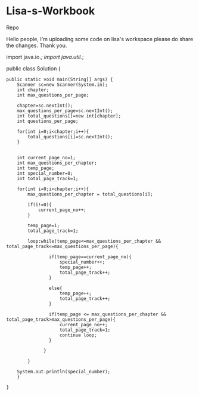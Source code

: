 # Lisa-s-Workbook
Repo

Hello people,
I'm uploading some code on lisa's workspace please do share the changes.
Thank you.

import java.io.*;
import java.util.*;

public class Solution {

    public static void main(String[] args) {
        Scanner sc=new Scanner(System.in);
        int chapter;
        int max_questions_per_page;
        
        chapter=sc.nextInt();
        max_questions_per_page=sc.nextInt();
        int total_questions[]=new int[chapter];
        int questions_per_page;
        
        for(int i=0;i<chapter;i++){
            total_questions[i]=sc.nextInt();
        }
        
        
        int current_page_no=1;
        int max_questions_per_chapter;
        int temp_page;
        int special_number=0;
        int total_page_track=1;
       
        for(int i=0;i<chapter;i++){
            max_questions_per_chapter = total_questions[i];
            
            if(i!=0){
                current_page_no++;
            }
            
            temp_page=1;
            total_page_track=1;
            
            loop:while(temp_page<=max_questions_per_chapter && total_page_track<=max_questions_per_page){
                
                    if(temp_page==current_page_no){
                        special_number++;
                        temp_page++;
                        total_page_track++;
                    }
                
                    else{
                        temp_page++;
                        total_page_track++;
                    }
                
                    if(temp_page <= max_questions_per_chapter && total_page_track>max_questions_per_page){
                        current_page_no++;
                        total_page_track=1;
                        continue loop;
                    }
                    
                  }
              
            }
        
        System.out.println(special_number);                
        }
        
    }
